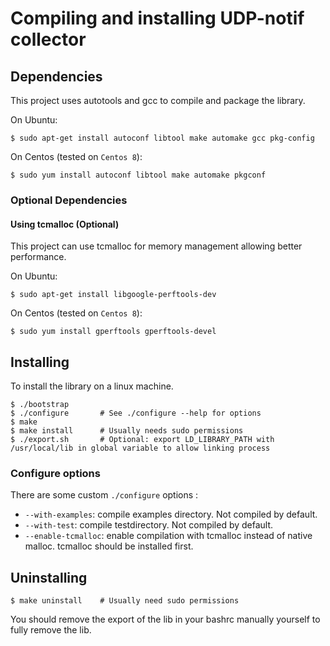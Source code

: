 # Compiling and installing UDP-notif collector

## Dependencies
This project uses autotools and gcc to compile and package the library.

On Ubuntu:
```shell
$ sudo apt-get install autoconf libtool make automake gcc pkg-config
```

On Centos (tested on `Centos 8`):
```shell
$ sudo yum install autoconf libtool make automake pkgconf
```

### Optional Dependencies
#### Using tcmalloc (Optional)
This project can use tcmalloc for memory management allowing better performance.

On Ubuntu:
```shell
$ sudo apt-get install libgoogle-perftools-dev
```

On Centos (tested on `Centos 8`):
```shell
$ sudo yum install gperftools gperftools-devel
```

## Installing
To install the library on a linux machine.
```shell
$ ./bootstrap
$ ./configure       # See ./configure --help for options
$ make
$ make install      # Usually needs sudo permissions
$ ./export.sh       # Optional: export LD_LIBRARY_PATH with /usr/local/lib in global variable to allow linking process
```

### Configure options
There are some custom `./configure` options : 
- `--with-examples`: compile examples directory. Not compiled by default.
- `--with-test`: compile testdirectory. Not compiled by default.
- `--enable-tcmalloc`: enable compilation with tcmalloc instead of native malloc. tcmalloc should be installed first.

## Uninstalling
```shell
$ make uninstall    # Usually need sudo permissions
```
You should remove the export of the lib in your bashrc manually yourself to fully remove the lib.
